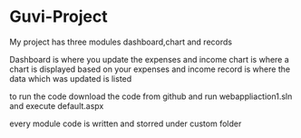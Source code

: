 # Guvi-Project

My project has three modules dashboard,chart and records

Dashboard is where you update the expenses and income
chart is where a chart is displayed based on your expenses and income
record is where the data which was updated is listed

to run the code download the code from github and run webappliaction1.sln and execute default.aspx

every module code is written and storred under custom folder

